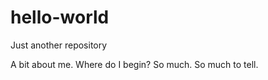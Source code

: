 # hello-world
Just another repository

A bit about me.  Where do I begin?  So much.  So much to tell.
